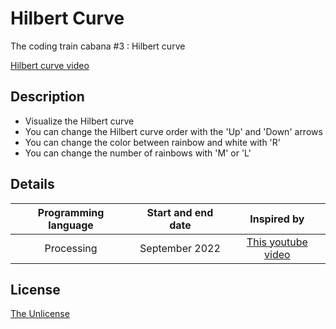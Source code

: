 # Hilbert Curve
The coding train cabana #3 : Hilbert curve

[Hilbert curve video](https://user-images.githubusercontent.com/120074055/207476162-0f5b2adc-977d-4b8a-be1e-a9d816594ca5.mp4)

## Description
- Visualize the Hilbert curve 
- You can change the Hilbert curve order with the 'Up' and 'Down' arrows
- You can change the color between rainbow and white with 'R'
- You can change the number of rainbows with 'M' or 'L'

## Details
| Programming language | Start and end date | Inspired by |
| :---: | :---: | :---: |
| Processing | September 2022 | [This youtube video](https://youtu.be/dSK-MW-zuAc) |


## License

[The Unlicense](LICENSE)
